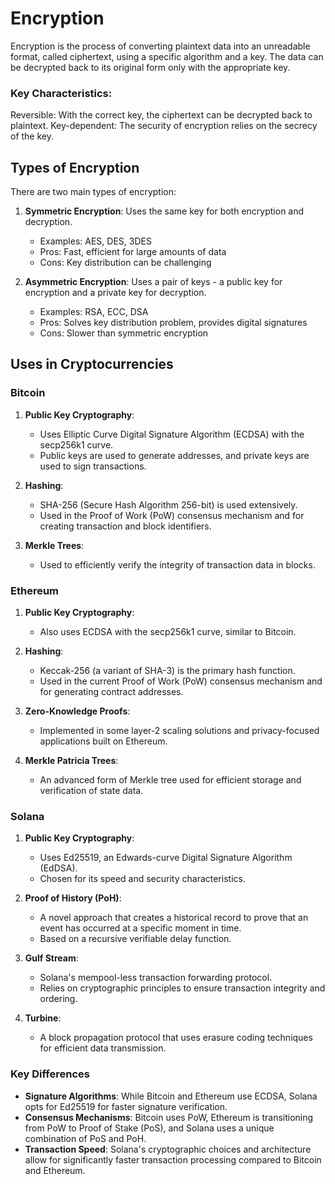 # Encryption

Encryption is the process of converting plaintext data into an unreadable format, called ciphertext, using a specific algorithm and a key. The data can be decrypted back to its original form only with the appropriate key.

### Key Characteristics:

Reversible: With the correct key, the ciphertext can be decrypted back to plaintext.
Key-dependent: The security of encryption relies on the secrecy of the key.

## Types of Encryption

There are two main types of encryption:

1. **Symmetric Encryption**: Uses the same key for both encryption and decryption.

   - Examples: AES, DES, 3DES
   - Pros: Fast, efficient for large amounts of data
   - Cons: Key distribution can be challenging

2. **Asymmetric Encryption**: Uses a pair of keys - a public key for encryption and a private key for decryption.
   - Examples: RSA, ECC, DSA
   - Pros: Solves key distribution problem, provides digital signatures
   - Cons: Slower than symmetric encryption

## Uses in Cryptocurrencies

### Bitcoin

1. **Public Key Cryptography**:

   - Uses Elliptic Curve Digital Signature Algorithm (ECDSA) with the secp256k1 curve.
   - Public keys are used to generate addresses, and private keys are used to sign transactions.

2. **Hashing**:

   - SHA-256 (Secure Hash Algorithm 256-bit) is used extensively.
   - Used in the Proof of Work (PoW) consensus mechanism and for creating transaction and block identifiers.

3. **Merkle Trees**:
   - Used to efficiently verify the integrity of transaction data in blocks.

### Ethereum

1. **Public Key Cryptography**:

   - Also uses ECDSA with the secp256k1 curve, similar to Bitcoin.

2. **Hashing**:

   - Keccak-256 (a variant of SHA-3) is the primary hash function.
   - Used in the current Proof of Work (PoW) consensus mechanism and for generating contract addresses.

3. **Zero-Knowledge Proofs**:

   - Implemented in some layer-2 scaling solutions and privacy-focused applications built on Ethereum.

4. **Merkle Patricia Trees**:
   - An advanced form of Merkle tree used for efficient storage and verification of state data.

### Solana

1. **Public Key Cryptography**:

   - Uses Ed25519, an Edwards-curve Digital Signature Algorithm (EdDSA).
   - Chosen for its speed and security characteristics.

2. **Proof of History (PoH)**:

   - A novel approach that creates a historical record to prove that an event has occurred at a specific moment in time.
   - Based on a recursive verifiable delay function.

3. **Gulf Stream**:

   - Solana's mempool-less transaction forwarding protocol.
   - Relies on cryptographic principles to ensure transaction integrity and ordering.

4. **Turbine**:
   - A block propagation protocol that uses erasure coding techniques for efficient data transmission.

### Key Differences

- **Signature Algorithms**: While Bitcoin and Ethereum use ECDSA, Solana opts for Ed25519 for faster signature verification.
- **Consensus Mechanisms**: Bitcoin uses PoW, Ethereum is transitioning from PoW to Proof of Stake (PoS), and Solana uses a unique combination of PoS and PoH.
- **Transaction Speed**: Solana's cryptographic choices and architecture allow for significantly faster transaction processing compared to Bitcoin and Ethereum.
